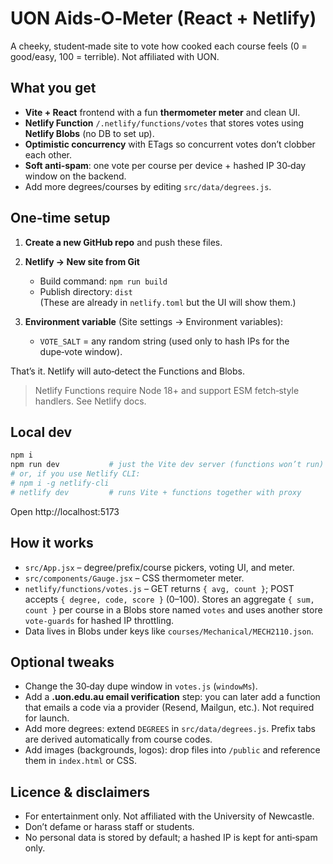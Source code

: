 # UON Aids‑O‑Meter (React + Netlify)

A cheeky, student‑made site to vote how cooked each course feels (0 = good/easy, 100 = terrible). Not affiliated with UON.

## What you get

- **Vite + React** frontend with a fun **thermometer meter** and clean UI.
- **Netlify Function** `/.netlify/functions/votes` that stores votes using **Netlify Blobs** (no DB to set up).
- **Optimistic concurrency** with ETags so concurrent votes don’t clobber each other.
- **Soft anti‑spam**: one vote per course per device + hashed IP 30‑day window on the backend.
- Add more degrees/courses by editing `src/data/degrees.js`.

## One‑time setup

1) **Create a new GitHub repo** and push these files.

2) **Netlify → New site from Git**  
   - Build command: `npm run build`  
   - Publish directory: `dist`  
   (These are already in `netlify.toml` but the UI will show them.)

3) **Environment variable** (Site settings → Environment variables):  
   - `VOTE_SALT` = any random string (used only to hash IPs for the dupe‑vote window).

That’s it. Netlify will auto‑detect the Functions and Blobs.

> Netlify Functions require Node 18+ and support ESM fetch‑style handlers. See Netlify docs.


## Local dev

```bash
npm i
npm run dev           # just the Vite dev server (functions won’t run)
# or, if you use Netlify CLI:
# npm i -g netlify-cli
# netlify dev         # runs Vite + functions together with proxy
```

Open http://localhost:5173

## How it works

- `src/App.jsx` – degree/prefix/course pickers, voting UI, and meter.
- `src/components/Gauge.jsx` – CSS thermometer meter.
- `netlify/functions/votes.js` – GET returns `{ avg, count }`; POST accepts `{ degree, code, score }` (0–100). Stores an aggregate `{ sum, count }` per course in a Blobs store named `votes` and uses another store `vote-guards` for hashed IP throttling.
- Data lives in Blobs under keys like `courses/Mechanical/MECH2110.json`.

## Optional tweaks

- Change the 30‑day dupe window in `votes.js` (`windowMs`).
- Add a **.uon.edu.au email verification** step: you can later add a function that emails a code via a provider (Resend, Mailgun, etc.). Not required for launch.
- Add more degrees: extend `DEGREES` in `src/data/degrees.js`. Prefix tabs are derived automatically from course codes.
- Add images (backgrounds, logos): drop files into `/public` and reference them in `index.html` or CSS.

## Licence & disclaimers

- For entertainment only. Not affiliated with the University of Newcastle.
- Don’t defame or harass staff or students.
- No personal data is stored by default; a hashed IP is kept for anti‑spam only.
